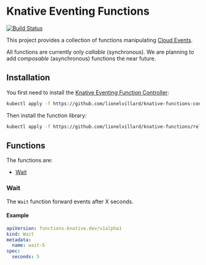 # Knative Eventing Functions
[![Build Status](https://travis-ci.org/lionelvillard/knative-functions.svg?branch=master)](https://travis-ci.org/lionelvillard/knative-functions)

This project provides a collection of functions manipulating [Cloud Events](https://cloudevents.io).

All functions are currently only _callable_ (synchronous). We are planning to add _composable_ (asynchronous) functions
the near future.


## Installation

You first need to install the [Knative Eventing Function Controller](https://github.com/lionelvillard/knative-functions-controller):

```sh
kubectl apply -f https://github.com/lionelvillard/knative-functions-controller/releases/download/v0.1.2/function.yaml
```

Then install the function library:

```sh
kubectl apply -f https://github.com/lionelvillard/knative-functions/releases/download/v0.1.0/functions.yaml
```

## Functions

The functions are:

- [Wait](#wait)
<!--
- [Filter](#filter) (both [standalone](#standalone) and [dispatch](#dispatch) modes)
- [Transformer](#transformer)
- [Switch](#switch) (both [standalone](#standalone-1) and [dispatch](#dispatch-1) modes)
-->

### Wait

The `Wait` function forward events after X seconds.

#### Example

```yaml
apiVersion: functions.knative.dev/v1alpha1
kind: Wait
metadata:
  name: wait-5
spec:
  seconds: 5
```

<!--
## Filter

A filter takes a cloud event as input, evaluates a predicate against it and returns the
unmodified event when the predicate return true, otherwise returns an empty response

Supported predicate languages:
- nodejs

### Standalone

#### Environment Variables

- `FILTER`: an expression evaluating to a boolean
- all environment variables are made available to the `FILTER` expression

##### Knative Serving Example (node.js)

```yaml
apiVersion: serving.knative.dev/v1alpha1
kind: Service
metadata:
  name: filter
spec:
  template:
    spec:
      containers:
      - image:  villardl/filter-nodejs
        env:
        - name: FILTER
          value: event.data.assigned
```

`FILTER` must be a valid node.js expression.

### Dispatch

#### Installation

```sh
kone apply -f ./filter-dispatcher/config/
```

#### Example

```yaml
apiVersion: function.knative.dev/v1alpha1
kind: Filter
metadata:
  name: filter
spec:
  language: nodejs
  expression: event.data.assigned
```

After applying this configuration, check the status:

```sh
kubectl get filters.function.knative.dev

NAME     READY   REASON   URL                                                        AGE
filter   True             http://filter-filter.knative-functions.svc.cluster.local   13h
```

## Transformer

A transformer takes a cloud event as input, transforms the data and returns a cloud event with the data transformed.

### Environment Variables

- `TRANSFORMER`: a function taking an `event` and returning data.
- all environment variables are made available to the `TRANSFORMER` function

#### Knative Serving Example (node.js)

```yaml
apiVersion: serving.knative.dev/v1alpha1
kind: Service
metadata:
  name: step1
spec:
  template:
    spec:
      containers:
      - image:  villardl/transformer-nodejs
        env:
        - name: TRANSFORMER
          value: |
            event => ({
              sequence: event.data.Sequence,
              message: `${event.data.Message} - Handled by ${env.STEP}`
            })
        - name: STEP
          value: step1
```

`TRANSFORMER` must be a function taking one event and
returning data.

## Switch

The Switch function takes one switch expression and a list of case values. The switch function returns an event when the expression matches a case value AND the URL path matches the case number.

### Standalone

#### Knative Serving Example (node.js)

```yaml
apiVersion: serving.knative.dev/v1alpha1
kind: Service
metadata:
  name: switch
spec:
  template:
    spec:
      containers:
      - image:  villardl/switcher-nodejs
        env:
        - name: EXPRESSION
          value: event.data.assigned
        - name: CASES
          value: '["true", "false"]'
```

Deploy and test it using curl:

```sh
curl -X POST http://switch.default.demo.us-s
outh.containers.appdomain.cloud/0 -H "content-type:application/json" -d '{"data":{"assigned":"true"}}'
```

produces `{"data":{"assigned":"true"}}`

```sh
curl -X POST http://switch.default.demo.us-s
outh.containers.appdomain.cloud/1 -H "content-type:application/json" -d '{"data":{"assigned":"true"}}'
```

produces nothing, as expected.

### Dispatch

#### Installation

```sh
kone apply -f ./switch-dispatcher/config/
```

#### Example

```yaml
apiVersion: function.knative.dev/v1alpha1
kind: Switch
metadata:
  name: switch-data-assigned
spec:
  language: nodejs
  expression: event.data.assigned
  cases:
    - true
    - false
```
-->